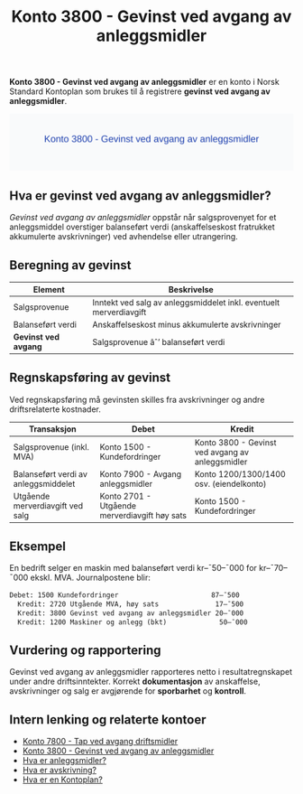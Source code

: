 ﻿---
title: "Konto 3800 - Gevinst ved avgang av anleggsmidler"
seoTitle: "3800-gevinst-ved-avgang-av-anleggsmidler"
description: '**Konto 3800 - Gevinst ved avgang av anleggsmidler** er en konto i Norsk Standard Kontoplan som brukes til å registrere **gevinst ved avgang av anleggsmidler**...'
---

**Konto 3800 - Gevinst ved avgang av anleggsmidler** er en konto i Norsk Standard Kontoplan som brukes til å registrere **gevinst ved avgang av anleggsmidler**.

![Illustrasjon av konto 3800 Gevinst ved avgang av anleggsmidler](3800-gevinst-ved-avgang-av-anleggsmidler-image.svg)

## Hva er gevinst ved avgang av anleggsmidler?

*Gevinst ved avgang av anleggsmidler* oppstår når salgsprovenyet for et anleggsmiddel overstiger balanseført verdi (anskaffelseskost fratrukket akkumulerte avskrivninger) ved avhendelse eller utrangering.

## Beregning av gevinst

| Element                    | Beskrivelse                                                        |
|----------------------------|--------------------------------------------------------------------|
| Salgsprovenue              | Inntekt ved salg av anleggsmiddelet inkl. eventuelt merverdiavgift |
| Balanseført verdi          | Anskaffelseskost minus akkumulerte avskrivninger                   |
| **Gevinst ved avgang**     | Salgsprovenue âˆ’ balanseført verdi                                  |

## Regnskapsføring av gevinst

Ved regnskapsføring må gevinsten skilles fra avskrivninger og andre driftsrelaterte kostnader.

| Transaksjon                                          | Debet                                  | Kredit                                               |
|------------------------------------------------------|----------------------------------------|------------------------------------------------------|
| Salgsprovenue (inkl. MVA)                            | Konto 1500 - Kundefordringer           | Konto 3800 - Gevinst ved avgang av anleggsmidler     |
| Balanseført verdi av anleggsmiddelet                 | Konto 7900 - Avgang anleggsmidler      | Konto 1200/1300/1400 osv. (eiendelkonto)              |
| Utgående merverdiavgift ved salg                     | Konto 2701 - Utgående merverdiavgift høy sats | Konto 1500 - Kundefordringer                   |

## Eksempel

En bedrift selger en maskin med balanseført verdi kr–¯50–¯000 for kr–¯70–¯000 ekskl. MVA. Journalpostene blir:

```plaintext
Debet: 1500 Kundefordringer                       87–¯500
  Kredit: 2720 Utgående MVA, høy sats              17–¯500
  Kredit: 3800 Gevinst ved avgang av anleggsmidler 20–¯000
  Kredit: 1200 Maskiner og anlegg (bkt)             50–¯000
```

## Vurdering og rapportering

Gevinst ved avgang av anleggsmidler rapporteres netto i resultatregnskapet under andre driftsinntekter. Korrekt **dokumentasjon** av anskaffelse, avskrivninger og salg er avgjørende for **sporbarhet** og **kontroll**.

## Intern lenking og relaterte kontoer

* [Konto 7800 - Tap ved avgang driftsmidler](/blogs/kontoplan/7800-tap-ved-avgang-driftsmidler "Konto 7800 - Tap ved avgang driftsmidler")
* [Konto 3800 - Gevinst ved avgang av anleggsmidler](/blogs/kontoplan/3800-gevinst-ved-avgang-av-anleggsmidler "Konto 3800 - Gevinst ved avgang av anleggsmidler")
* [Hva er anleggsmidler?](/blogs/regnskap/hva-er-anleggsmidler "Hva er Anleggsmidler? Komplett Guide til Anleggsmidler i Regnskap")
* [Hva er avskrivning?](/blogs/regnskap/hva-er-avskrivning "Hva er avskrivning? Guide til avskrivninger")
* [Hva er en Kontoplan?](/blogs/regnskap/hva-er-kontoplan "Hva er en Kontoplan? Komplett Guide til Kontoplaner i Norsk Regnskap")






